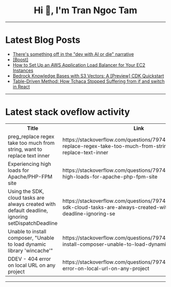 <h1 align="center">Hi 👋, I'm Tran Ngoc Tam</h1>

---

# Latest Blog Posts 
<!-- BLOG-POST-LIST:START -->
- [There&#39;s something off in the &quot;dev with AI or die&quot; narrative](https://dev.to/farukh/theres-something-off-in-the-dev-with-ai-or-die-narrative-4j77)
- [[Boost]](https://dev.to/bdougieyo/-3eda)
- [How to Set Up an AWS Application Load Balancer for Your EC2 Instances](https://dev.to/peter_samuel_052b9056e236/how-to-set-up-an-aws-application-load-balancer-for-your-ec2-instances-8fo)
- [Bedrock Knowledge Bases with S3 Vectors: A [Preview] CDK Quickstart](https://dev.to/michael_flanagan_red/bedrock-knowledge-bases-with-s3-vectors-a-preview-cdk-quickstart-1d8p)
- [Table-Driven Method: How Tchaca Stopped Suffering from if and switch in React](https://dev.to/werliton/table-driven-method-how-tchaca-stopped-suffering-from-if-and-switch-in-react-535c)
<!-- BLOG-POST-LIST:END -->

---

# Latest stack oveflow activity
<table>
  <tr><th>Title</th><th>Link</th></tr>
  <!-- STACKOVERFLOW:START --><tr><td>preg_replace regex take too much from string, want to replace text inner</td><td>https://stackoverflow.com/questions/79747389/preg-replace-regex-take-too-much-from-string-want-to-replace-text-inner</td></tr><tr><td>Experiencing high loads for Apache/PHP-FPM site</td><td>https://stackoverflow.com/questions/79747383/experiencing-high-loads-for-apache-php-fpm-site</td></tr><tr><td>Using the SDK, cloud tasks are always created with default deadline, ignoring setDispatchDeadline</td><td>https://stackoverflow.com/questions/79746978/using-the-sdk-cloud-tasks-are-always-created-with-default-deadline-ignoring-se</td></tr><tr><td>Unable to install composer, &quot;Unable to load dynamic library &#39;wincache&#39;&quot;</td><td>https://stackoverflow.com/questions/79746953/unable-to-install-composer-unable-to-load-dynamic-library-wincache</td></tr><tr><td>DDEV - 404 error on local URL on any project</td><td>https://stackoverflow.com/questions/79746868/ddev-404-error-on-local-url-on-any-project</td></tr><!-- STACKOVERFLOW:END -->
</table>

---


